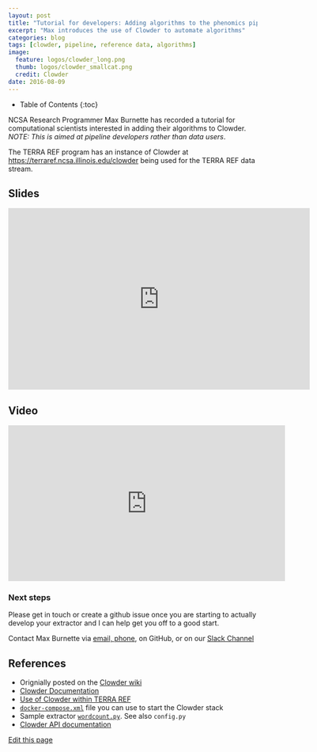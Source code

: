 ```yaml
---
layout: post
title: "Tutorial for developers: Adding algorithms to the phenomics pipeline"
excerpt: "Max introduces the use of Clowder to automate algorithms"  
categories: blog
tags: [clowder, pipeline, reference data, algorithms]
image: 
  feature: logos/clowder_long.png
  thumb: logos/clowder_smallcat.png
  credit: Clowder
date: 2016-08-09
---
```




* Table of Contents
{:toc}

NCSA Research Programmer Max Burnette has recorded a tutorial for computational scientists interested in adding their algorithms to Clowder. _NOTE: This is aimed at pipeline developers rather than data users_. 

The TERRA REF program has an instance of Clowder at https://terraref.ncsa.illinois.edu/clowder being used for the TERRA REF data stream.  
<!--Max: please summarize content here; one paragraph is sufficient--> 

## Slides

<iframe src='https://onedrive.live.com/embed?cid=62A7CDC1353EF6B0&resid=62A7CDC1353EF6B0%211988&authkey=ALJbJ7PqsDaYAxU&em=2&wdAr=1.7777777777777777' width='610px' height='367px' frameborder='0'>This is an embedded <a target='_blank' href='https://office.com'>Microsoft Office</a> presentation, powered by <a target='_blank' href='https://office.com/webapps'>Office Online</a>.</iframe>

## Video

<iframe width="560" height="315" src="https://www.youtube.com/embed/lP3vqh6HLG4?rel=0" frameborder="0" allowfullscreen></iframe>

### Next steps

Please get in touch or create a github issue once you are starting to actually develop your extractor and I can help get you off to a good start. 

Contact Max Burnette via [email, phone](http://www.ncsa.illinois.edu/assets/php/directory/contact.php?contact=mburnet2), on GitHub, or on our [Slack Channel](https://terra-ref.slack.com/)

## References

* Orignially posted on the [Clowder wiki](https://opensource.ncsa.illinois.edu/confluence/display/CATS/Documents)
* [Clowder Documentation](https://clowder.ncsa.illinois.edu/docs/)
* [Use of Clowder within TERRA REF](https://terraref.gitbooks.io/terraref-documentation/content/clowder.html)
* [`docker-compose.xml`](https://opensource.ncsa.illinois.edu/bitbucket/projects/CATS/repos/clowder/browse/docker-compose.yml?at=refs%2Fheads%2Fdevelop&raw) file you can use to start the Clowder stack  
* Sample extractor [`wordcount.py`](https://opensource.ncsa.illinois.edu/bitbucket/projects/CATS/repos/pyclowder/browse/sample-extractors/wordcount). See also `config.py`
* [Clowder API documentation](https://terraref.ncsa.illinois.edu/clowder/assets/docs/api/index.html)

<div class="actions">
  <a href="{{site.github.repository_url}}/edit/master/{{ page.path }}">Edit this page</a>
</div>
